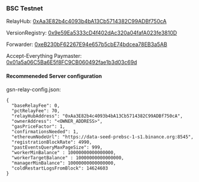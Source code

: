 ### BSC Testnet

RelayHub: [0xAa3E82b4c4093b4bA13Cb5714382C99ADBf750cA](https://testnet.bscscan.com/address/0xAa3E82b4c4093b4bA13Cb5714382C99ADBf750cA)

VersionRegistry: [0x9e59Ea5333cD4f402dAc320a04fafA023fe3810D](https://testnet.bscscan.com/address/0x9e59Ea5333cD4f402dAc320a04fafA023fe3810D)

Forwarder: [0xeB230bF62267E94e657b5cbE74bdcea78EB3a5AB](https://testnet.bscscan.com/address/0xeB230bF62267E94e657b5cbE74bdcea78EB3a5AB)

Accept-Everything Paymaster: [0x01a5a06C5Ba6E5f8FC9CB060492fae1b3d03c69d](https://testnet.bscscan.com/address/0x01a5a06C5Ba6E5f8FC9CB060492fae1b3d03c69d)

#### Recommeneded Server configuration
gsn-relay-config.json:
```
{
  "baseRelayFee": 0,
  "pctRelayFee": 70,
  "relayHubAddress": "0xAa3E82b4c4093b4bA13Cb5714382C99ADBf750cA",
  "ownerAddress": "<OWNER_ADDRESS>",
  "gasPriceFactor": 1,
  "confirmationsNeeded": 1,
  "ethereumNodeUrl": "https://data-seed-prebsc-1-s1.binance.org:8545",
  "registrationBlockRate": 4990,
  "pastEventsQueryMaxPageSize": 999,
  "workerMinBalance" : 10000000000000000,
  "workerTargetBalance" : 10000000000000000,
  "managerMinBalance": 10000000000000000,
  "coldRestartLogsFromBlock": 14624603
}

```
